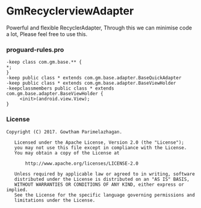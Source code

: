 # GmRecyclerviewAdapter

Powerful and flexible RecyclerAdapter, Through this we can minimise code a lot, Please feel free to use this.


### proguard-rules.pro

~~~
-keep class com.gm.base.** {
*;
}
-keep public class * extends com.gm.base.adapter.BaseQuickAdapter
-keep public class * extends com.gm.base.adapter.BaseViewHolder
-keepclassmembers public class * extends com.gm.base.adapter.BaseViewHolder {
     <init>(android.view.View);
}

~~~


### License

~~~~
Copyright (C) 2017. Gowtham Parimelazhagan.

   Licensed under the Apache License, Version 2.0 (the "License");
   you may not use this file except in compliance with the License.
   You may obtain a copy of the License at

       http://www.apache.org/licenses/LICENSE-2.0
       
   Unless required by applicable law or agreed to in writing, software
   distributed under the License is distributed on an "AS IS" BASIS,
   WITHOUT WARRANTIES OR CONDITIONS OF ANY KIND, either express or implied.
   See the License for the specific language governing permissions and
   limitations under the License.
~~~~
